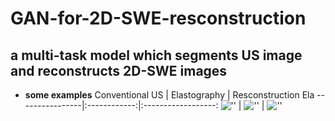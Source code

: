 # GAN-for-2D-SWE-resconstruction
**a multi-task model which segments US image and reconstructs 2D-SWE images**
-------
+ **some examples**
Conventional US | Elastography | Resconstruction Ela
----------------|:------------:|:------------------:
!['']('./img/gray.jpg') | !['']('./img/ela.jpg') | !['']('./img/ela_rec.jpg')
